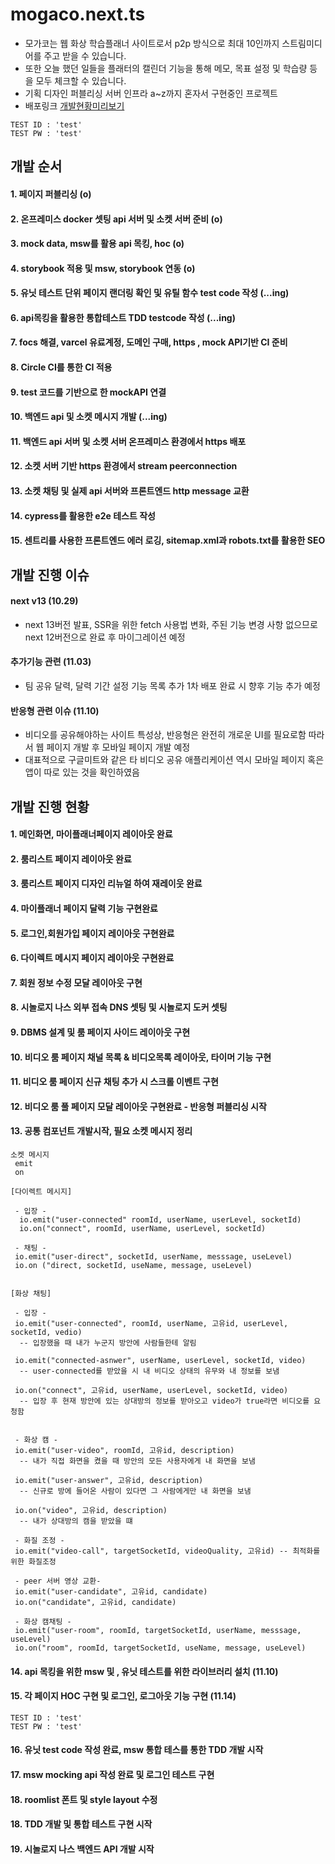 # mogaco.next.ts

- 모가코는 웹 화상 학습플래너 사이트로서 p2p 방식으로 최대 10인까지 스트림미디어를 주고 받을 수 있습니다. <br/>
- 또한 오늘 했던 일들을 플래터의 캘린더 기능을 통해 메모, 목표 설정 및 학습량 등을 모두 체크할 수 있습니다. <br/>
- 기획 디자인 퍼블리싱 서버 인프라 a~z까지 혼자서 구현중인 프로젝트 <br/>
- 배포링크 <a href="https://mogaco.vercel.app/">개발현황미리보기</a>

```
TEST ID : 'test'
TEST PW : 'test'
```

## 개발 순서

#### 1. 페이지 퍼블리싱 (o)

#### 2. 온프레미스 docker 셋팅 api 서버 및 소켓 서버 준비 (o)

#### 3. mock data, msw를 활용 api 목킹, hoc (o)

#### 4. storybook 적용 및 msw, storybook 연동 (o)

#### 5. 유닛 테스트 단위 페이지 랜더링 확인 및 유틸 함수 test code 작성 (...ing)

#### 6. api목킹을 활용한 통합테스트 TDD testcode 작성 (...ing)

#### 7. focs 해결, varcel 유료계정, 도메인 구매, https , mock API기반 CI 준비

#### 8. Circle CI를 통한 CI 적용

#### 9. test 코드를 기반으로 한 mockAPI 연결

#### 10. 백엔드 api 및 소켓 메시지 개발 (...ing)

#### 11. 백엔드 api 서버 및 소켓 서버 온프레미스 환경에서 https 배포

#### 12. 소켓 서버 기반 https 환경에서 stream peerconnection

#### 13. 소켓 채팅 및 실제 api 서버와 프론트엔드 http message 교환

#### 14. cypress를 활용한 e2e 테스트 작성

#### 15. 센트리를 사용한 프론트엔드 에러 로깅, sitemap.xml과 robots.txt를 활용한 SEO 

## 개발 진행 이슈

#### next v13 (10.29)

- next 13버전 발표, SSR을 위한 fetch 사용법 변화, 주된 기능 변경 사항 없으므로 next 12버전으로 완료 후 마이그레이션 예정 <br/>

#### 추가기능 관련 (11.03)

- 팀 공유 달력, 달력 기간 설정 기능 목록 추가 1차 배포 완료 시 향후 기능 추가 예정

#### 반응형 관련 이슈 (11.10)

- 비디오를 공유해야하는 사이트 특성상, 반응형은 완전히 개로운 UI를 필요로함 따라서 웹 페이지 개발 후 모바일 페이지 개발 예정
- 대표적으로 구글미트와 같은 타 비디오 공유 애플리케이션 역시 모바일 페이지 혹은 앱이 따로 있는 것을 확인하였음


## 개발 진행 현황

#### 1. 메인화면, 마이플래너페이지 레이아웃 완료 

#### 2. 룸리스트 페이지 레이아웃 완료

#### 3. 룸리스트 페이지 디자인 리뉴얼 하여 재레이웃 완료

#### 4. 마이플래너 페이지 달력 기능 구현완료 

#### 5. 로그인,회원가입 페이지 레이아웃 구현완료 

#### 6. 다이렉트 메시지 페이지 레이아웃 구현완료

#### 7. 회원 정보 수정 모달 레이아웃 구현

#### 8. 시놀로지 나스 외부 접속 DNS 셋팅 및 시놀로지 도커 셋팅

#### 9. DBMS 설계 및 룸 페이지 사이드 레이아웃 구현

#### 10. 비디오 룸 페이지 채널 목록 & 비디오목록 레이아웃, 타이머 기능 구현

#### 11. 비디오 룸 페이지 신규 채팅 추가 시 스크롤 이벤트 구현

#### 12. 비디오 룸 풀 페이지 모달 레이아웃 구현완료 - 반응형 퍼블리싱 시작 

#### 13. 공통 컴포넌트 개발시작, 필요 소켓 메시지 정리

```
소켓 메시지
 emit
 on

[다이렉트 메시지]

 - 입장 -
  io.emit("user-connected" roomId, userName, userLevel, socketId)
  io.on("connect", roomId, userName, userLevel, socketId)

 - 채팅 -
 io.emit("user-direct", socketId, userName, messsage, useLevel)
 io.on ("direct, socketId, useName, message, useLevel)


[화상 채팅]

 - 입장 -
 io.emit("user-connected", roomId, userName, 고유id, userLevel, socketId, vedio)
  -- 입장했을 때 내가 누군지 방안에 사람들한테 알림

 io.emit("connected-asnwer", userName, userLevel, socketId, video)
  -- user-connected를 받았을 시 내 비디오 상태의 유무와 내 정보를 보냄

 io.on("connect", 고유id, userName, userLevel, socketId, video)
  -- 입장 후 현재 방안에 있는 상대방의 정보를 받아오고 video가 true라면 비디오를 요청함


 - 화상 캠 -
 io.emit("user-video", roomId, 고유id, description)
  -- 내가 직접 화면을 켰을 때 방안의 모든 사용자에게 내 화면을 보냄

 io.emit("user-answer", 고유id, description)
  -- 신규로 방에 들어온 사람이 있다면 그 사람에게만 내 화면을 보냄

 io.on("video", 고유id, description)
  -- 내가 상대방의 캠을 받았을 떄

 - 화질 조정 -
 io.emit("video-call", targetSocketId, videoQuality, 고유id) -- 최적화를 위한 화질조정

 - peer 서버 영상 교환-
 io.emit("user-candidate", 고유id, candidate)
 io.on("candidate", 고유id, candidate)

 - 화상 캠채팅 -
 io.emit("user-room", roomId, targetSocketId, userName, messsage, useLevel)
 io.on("room", roomId, targetSocketId, useName, message, useLevel)

```

#### 14. api 목킹을 위한 msw 및 , 유닛 테스트를 위한 라이브러리 설치 (11.10)

#### 15. 각 페이지 HOC 구현 및 로그인, 로그아웃 기능 구현 (11.14)

```
TEST ID : 'test'
TEST PW : 'test'
```

#### 16. 유닛 test code 작성 완료, msw 통합 테스를 통한 TDD 개발 시작
#### 17. msw mocking api 작성 완료 및 로그인 테스트 구현 
#### 18. roomlist 폰트 및 style layout 수정
#### 18. TDD 개발 및 통합 테스트 구현 시작 
#### 19. 시놀로지 나스 백엔드 API 개발 시작


